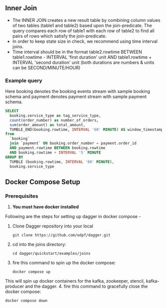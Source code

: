## Inner Join

- The INNER JOIN creates a new result table by combining column values of two tables (table1 and table2) based upon the join-predicate. The query compares each row of table1 with each row of table2 to find all pairs of rows which satisfy the join-predicate.
- In order to keep state size in check, we recommend using time interval joins.
- Time interval should be in the format table2.rowtime BETWEEN table1.rowtime - INTERVAL 'first duration' unit AND table1.rowtime + INTERVAL 'second duration' unit (both durations are numbers & units can be SECOND/MINUTE/HOUR)

### Example query

Here booking denotes the booking events stream with sample booking schema and payment denotes payment stream with sample payment schema.

```SQL
SELECT
  booking.service_type as tag_service_type,
  count(order_number) as number_of_orders,
  sum(order_amount) as total_amount,
  TUMBLE_END(booking.rowtime, INTERVAL '60' MINUTE) AS window_timestamp
from
  `booking`
  join `payment` ON booking.order_number = payment.order_id
  AND payment.rowtime BETWEEN booking.rowtime
  AND booking.rowtime + INTERVAL '5' MINUTE
GROUP BY
  TUMBLE (booking.rowtime, INTERVAL '60' MINUTE),
  booking.service_type
```

## Docker Compose Setup

### Prerequisites

1. **You must have docker installed**

Following are the steps for setting up dagger in docker compose -
1. Clone Dagger repository into your local

   ```shell
   git clone https://github.com/odpf/dagger.git
   ```
2. cd into the joins directory:
   ```shell
   cd dagger/quickstart/examples/joins 
   ```
3. fire this command to spin up the docker compose:
   ```shell
   docker compose up 
   ```
This will spin up docker containers for the kafka, zookeeper, stencil, kafka-producer and the dagger.
4. fire this command to gracefully close the docker compose:
   ```shell
   docker compose down 
   ```
   